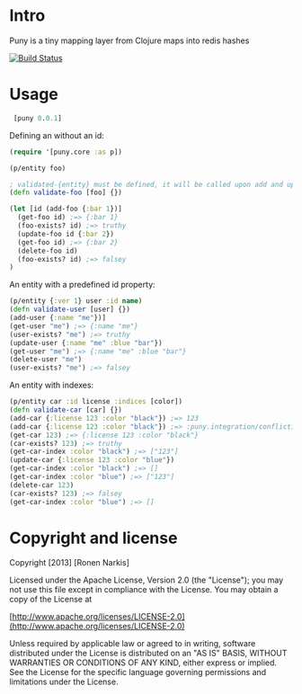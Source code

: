 # Intro 

Puny is a tiny mapping layer from Clojure maps into redis hashes

[![Build Status](https://travis-ci.org/narkisr/puny.png?branch=master)](https://travis-ci.org/narkisr/puny)

# Usage

```clojure
 [puny 0.0.1]
```

Defining an without an id:

```clojure
(require '[puny.core :as p])

(p/entity foo)        

; validated-{entity} must be defined, it will be called upon add and update
(defn validate-foo [foo] {})

(let [id (add-foo {:bar 1})]
  (get-foo id) ;=> {:bar 1}
  (foo-exists? id) ;=> truthy
  (update-foo id {:bar 2}) 
  (get-foo id) ;=> {:bar 2}
  (delete-foo id)
  (foo-exists? id) ;=> falsey
)
```

An entity with a predefined id property:

```clojure
(p/entity {:ver 1} user :id name)        
(defn validate-user [user] {})
(add-user {:name "me"})]
(get-user "me") ;=> {:name "me"}
(user-exists? "me") ;=> truthy
(update-user {:name "me" :blue "bar"}) 
(get-user "me") ;=> {:name "me" :blue "bar"}
(delete-user "me")
(user-exists? "me") ;=> falsey
```

An entity with indexes:

```clojure
(p/entity car :id license :indices [color])        
(defn validate-car [car] {})
(add-car {:license 123 :color "black"}) ;=> 123
(add-car {:license 123 :color "black"}) ;=> :puny.integration/conflicting-car
(get-car 123) ;=> {:license 123 :color "black"}
(car-exists? 123) ;=> truthy
(get-car-index :color "black") ;=> ["123"]
(update-car {:license 123 :color "blue"}) 
(get-car-index :color "black") ;=> []
(get-car-index :color "blue") ;=> ["123"]
(delete-car 123)
(car-exists? 123) ;=> falsey
(get-car-index :color "blue") ;=> []
```

# Copyright and license

Copyright [2013] [Ronen Narkis]

Licensed under the Apache License, Version 2.0 (the "License");
you may not use this file except in compliance with the License.
You may obtain a copy of the License at

  [http://www.apache.org/licenses/LICENSE-2.0](http://www.apache.org/licenses/LICENSE-2.0)

Unless required by applicable law or agreed to in writing, software
distributed under the License is distributed on an "AS IS" BASIS,
WITHOUT WARRANTIES OR CONDITIONS OF ANY KIND, either express or implied.
See the License for the specific language governing permissions and
limitations under the License.
